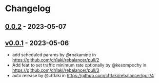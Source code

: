 # Changelog

## [0.0.2](https://github.com/ch1aki/rebalancer/compare/v0.0.1...0.0.2) - 2023-05-07

## [v0.0.1](https://github.com/ch1aki/rebalancer/commits/v0.0.1) - 2023-05-06
- add scheduled params by @rnakamine in https://github.com/ch1aki/rebalancer/pull/2
- Add feat to set traffic minimum rate optionally by @kesompochy in https://github.com/ch1aki/rebalancer/pull/3
- auto release by @ch1aki in https://github.com/ch1aki/rebalancer/pull/4

